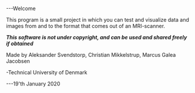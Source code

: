 ---Welcome 

This program is a small project in which you can test and visualize data 
and images from and to the format that comes out of an MRI-scanner.



***This software is not under copyright, and can be used and shared freely if obtained***



Made by Aleksander Svendstorp, Christian Mikkelstrup, Marcus Galea Jacobsen

-Technical University of Denmark

---19'th January 2020